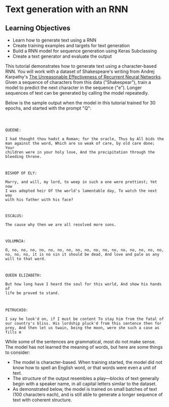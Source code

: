 # Text generation with an RNN 

## Learning Objectives 

- Learn how to generate text using a RNN
- Create training examples and targets for text generation
- Build a RNN model for sequence generation using Keras Subclassing
- Create a text generator and evaluate the output

This tutorial demonstrates how to generate text using a character-based RNN. You will work with a dataset of Shakespeare's writing from Andrej Karpathy's [The Unreasonable Effectiveness of Recurrent Neural Networks](http://karpathy.github.io/2015/05/21/rnn-effectiveness/). Given a sequence of characters from this data ("Shakespear"), train a model to predict the next character in the sequence ("e"). Longer sequences of text can be generated by calling the model repeatedly.

Below is the sample output when the model in this tutorial trained for 30 epochs, and started with the prompt "Q":

<code>

QUEENE:  
I had thought thou hadst a Roman; for the oracle,
Thus by All bids the man against the word,
Which are so weak of care, by old care done;
Your children were in your holy love,
And the precipitation through the bleeding throne.

BISHOP OF ELY:  
Marry, and will, my lord, to weep in such a one were prettiest;
Yet now I was adopted heir
Of the world's lamentable day,
To watch the next way with his father with his face?

ESCALUS:  
The cause why then we are all resolved more sons.

VOLUMNIA:  
O, no, no, no, no, no, no, no, no, no, no, no, no, no, no, no, no, no, no, no, no, it is no sin it should be dead,
And love and pale as any will to that word.

QUEEN ELIZABETH:  
But how long have I heard the soul for this world,
And show his hands of life be proved to stand.

PETRUCHIO:  
I say he look'd on, if I must be content
To stay him from the fatal of our country's bliss.
His lordship pluck'd from this sentence then for prey,
And then let us twain, being the moon,
were she such a case as fills m
</code>

While some of the sentences are grammatical, most do not make sense. The model has not learned the meaning of words, but here are some things to consider:
- The model is character-based. When training started, the model did not know how to spell an English word, or that words were even a unit of text.
- The structure of the output resembles a play—blocks of text generally begin with a speaker name, in all capital letters similar to the dataset.
- As demonstrated below, the model is trained on small batches of text (100 characters each), and is still able to generate a longer sequence of text with coherent structure.
